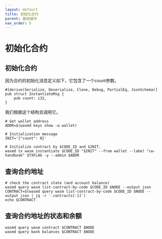 ```yaml
---
layout: default
title: 初始化合约
parent: 基础操作
nav_order: 5
---
```


# 初始化合约

## 初始化合约

因为合约的初始化消息定义如下，它包含了一个count参数。

```
#[derive(Serialize, Deserialize, Clone, Debug, PartialEq, JsonSchema)]
pub struct InstantiateMsg {
    pub count: i32,
}
```

我们根据这个结构去调用它。

```
# Get wallet address
ADDR=$(wasmd keys show -a wallet)

# Initialization message
INIT='{"count": 0}'

# Initialize contract by $CODE_ID and $INIT.
wasmd tx wasm instantiate $CODE_ID "$INIT" --from wallet --label "cw-handbook" $TXFLAG -y --admin $ADDR
```

## 查询合约地址

```
# check the contract state (and account balance)
wasmd query wasm list-contract-by-code $CODE_ID $NODE --output json
CONTRACT=$(wasmd query wasm list-contract-by-code $CODE_ID $NODE --output json | jq -r '.contracts[-1]')
echo $CONTRACT
```

## 查询合约地址的状态和余额

```
wasmd query wasm contract $CONTRACT $NODE
wasmd query bank balances $CONTRACT $NODE
```
